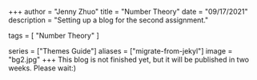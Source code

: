 +++
author = "Jenny Zhuo"
title = "Number Theory"
date = "09/17/2021"
description = "Setting up a blog for the second assignment."

tags = [
    "Number Theory"
]

series = ["Themes Guide"]
aliases = ["migrate-from-jekyl"]
image = "bg2.jpg"
+++
This blog is not finished yet, but it will be published in two weeks. Please wait:)
